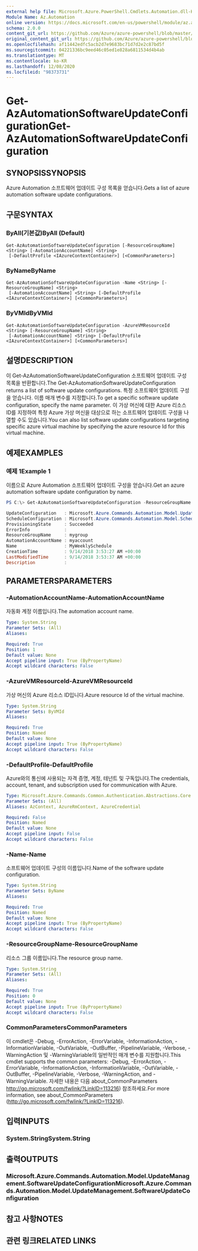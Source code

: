 ```yaml
---
external help file: Microsoft.Azure.PowerShell.Cmdlets.Automation.dll-Help.xml
Module Name: Az.Automation
online version: https://docs.microsoft.com/en-us/powershell/module/az.automation/get-azautomationsoftwareupdateconfiguration
schema: 2.0.0
content_git_url: https://github.com/Azure/azure-powershell/blob/master/src/Automation/Automation/help/Get-AzAutomationSoftwareUpdateConfiguration.md
original_content_git_url: https://github.com/Azure/azure-powershell/blob/master/src/Automation/Automation/help/Get-AzAutomationSoftwareUpdateConfiguration.md
ms.openlocfilehash: af11442edfc5acb2d7e9683bc71d7d2e2c87bd5f
ms.sourcegitcommit: 04221336bc9eed46c05ed1e828a6811534d4b4ab
ms.translationtype: MT
ms.contentlocale: ko-KR
ms.lasthandoff: 12/08/2020
ms.locfileid: "98373731"
---
```

# <span data-ttu-id="b60cf-101">Get-AzAutomationSoftwareUpdateConfiguration</span><span class="sxs-lookup"><span data-stu-id="b60cf-101">Get-AzAutomationSoftwareUpdateConfiguration</span></span>

## <span data-ttu-id="b60cf-102">SYNOPSIS</span><span class="sxs-lookup"><span data-stu-id="b60cf-102">SYNOPSIS</span></span>
<span data-ttu-id="b60cf-103">Azure Automation 소프트웨어 업데이트 구성 목록을 얻습니다.</span><span class="sxs-lookup"><span data-stu-id="b60cf-103">Gets a list of azure automation software update configurations.</span></span>

## <span data-ttu-id="b60cf-104">구문</span><span class="sxs-lookup"><span data-stu-id="b60cf-104">SYNTAX</span></span>

### <span data-ttu-id="b60cf-105">ByAll(기본값)</span><span class="sxs-lookup"><span data-stu-id="b60cf-105">ByAll (Default)</span></span>
```
Get-AzAutomationSoftwareUpdateConfiguration [-ResourceGroupName] <String> [-AutomationAccountName] <String>
 [-DefaultProfile <IAzureContextContainer>] [<CommonParameters>]
```

### <span data-ttu-id="b60cf-106">ByName</span><span class="sxs-lookup"><span data-stu-id="b60cf-106">ByName</span></span>
```
Get-AzAutomationSoftwareUpdateConfiguration -Name <String> [-ResourceGroupName] <String>
 [-AutomationAccountName] <String> [-DefaultProfile <IAzureContextContainer>] [<CommonParameters>]
```

### <span data-ttu-id="b60cf-107">ByVMId</span><span class="sxs-lookup"><span data-stu-id="b60cf-107">ByVMId</span></span>
```
Get-AzAutomationSoftwareUpdateConfiguration -AzureVMResourceId <String> [-ResourceGroupName] <String>
 [-AutomationAccountName] <String> [-DefaultProfile <IAzureContextContainer>] [<CommonParameters>]
```

## <span data-ttu-id="b60cf-108">설명</span><span class="sxs-lookup"><span data-stu-id="b60cf-108">DESCRIPTION</span></span>
<span data-ttu-id="b60cf-109">이 Get-AzAutomationSoftwareUpdateConfiguration 소프트웨어 업데이트 구성 목록을 반환합니다.</span><span class="sxs-lookup"><span data-stu-id="b60cf-109">The Get-AzAutomationSoftwareUpdateConfiguration returns a list of software update configurations.</span></span> <span data-ttu-id="b60cf-110">특정 소프트웨어 업데이트 구성을 얻습니다. 이름 매개 변수를 지정합니다.</span><span class="sxs-lookup"><span data-stu-id="b60cf-110">To get a specific software update configuration, specify the name parameter.</span></span> <span data-ttu-id="b60cf-111">이 가상 머신에 대한 Azure 리소스 ID를 지정하여 특정 Azure 가상 머신을 대상으로 하는 소프트웨어 업데이트 구성을 나열할 수도 있습니다.</span><span class="sxs-lookup"><span data-stu-id="b60cf-111">You can also list software update configurations targeting specific azure virtual machine by specifying the azure resource Id for this virtual machine.</span></span>

## <span data-ttu-id="b60cf-112">예제</span><span class="sxs-lookup"><span data-stu-id="b60cf-112">EXAMPLES</span></span>

### <span data-ttu-id="b60cf-113">예제 1</span><span class="sxs-lookup"><span data-stu-id="b60cf-113">Example 1</span></span>
<span data-ttu-id="b60cf-114">이름으로 Azure Automation 소프트웨어 업데이트 구성을 얻습니다.</span><span class="sxs-lookup"><span data-stu-id="b60cf-114">Get an azure automation software update configuration by name.</span></span>

```powershell
PS C:\> Get-AzAutomationSoftwareUpdateConfiguration -ResourceGroupName "mygroup" -AutomationAccountName "myaccount" -Name "MyWeeklySchedule"

UpdateConfiguration   : Microsoft.Azure.Commands.Automation.Model.UpdateManagement.UpdateConfiguration
ScheduleConfiguration : Microsoft.Azure.Commands.Automation.Model.Schedule
ProvisioningState     : Succeeded
ErrorInfo             :
ResourceGroupName     : mygroup
AutomationAccountName : myaccount
Name                  : MyWeeklySchedule
CreationTime          : 9/14/2018 3:53:27 AM +00:00
LastModifiedTime      : 9/14/2018 3:53:37 AM +00:00
Description           :
```

## <span data-ttu-id="b60cf-115">PARAMETERS</span><span class="sxs-lookup"><span data-stu-id="b60cf-115">PARAMETERS</span></span>

### <span data-ttu-id="b60cf-116">-AutomationAccountName</span><span class="sxs-lookup"><span data-stu-id="b60cf-116">-AutomationAccountName</span></span>
<span data-ttu-id="b60cf-117">자동화 계정 이름입니다.</span><span class="sxs-lookup"><span data-stu-id="b60cf-117">The automation account name.</span></span>

```yaml
Type: System.String
Parameter Sets: (All)
Aliases:

Required: True
Position: 1
Default value: None
Accept pipeline input: True (ByPropertyName)
Accept wildcard characters: False
```

### <span data-ttu-id="b60cf-118">-AzureVMResourceId</span><span class="sxs-lookup"><span data-stu-id="b60cf-118">-AzureVMResourceId</span></span>
<span data-ttu-id="b60cf-119">가상 머신의 Azure 리소스 ID입니다.</span><span class="sxs-lookup"><span data-stu-id="b60cf-119">Azure resource Id of the virtual machine.</span></span>

```yaml
Type: System.String
Parameter Sets: ByVMId
Aliases:

Required: True
Position: Named
Default value: None
Accept pipeline input: True (ByPropertyName)
Accept wildcard characters: False
```

### <span data-ttu-id="b60cf-120">-DefaultProfile</span><span class="sxs-lookup"><span data-stu-id="b60cf-120">-DefaultProfile</span></span>
<span data-ttu-id="b60cf-121">Azure와의 통신에 사용되는 자격 증명, 계정, 테넌트 및 구독입니다.</span><span class="sxs-lookup"><span data-stu-id="b60cf-121">The credentials, account, tenant, and subscription used for communication with Azure.</span></span>

```yaml
Type: Microsoft.Azure.Commands.Common.Authentication.Abstractions.Core.IAzureContextContainer
Parameter Sets: (All)
Aliases: AzContext, AzureRmContext, AzureCredential

Required: False
Position: Named
Default value: None
Accept pipeline input: False
Accept wildcard characters: False
```

### <span data-ttu-id="b60cf-122">-Name</span><span class="sxs-lookup"><span data-stu-id="b60cf-122">-Name</span></span>
<span data-ttu-id="b60cf-123">소프트웨어 업데이트 구성의 이름입니다.</span><span class="sxs-lookup"><span data-stu-id="b60cf-123">Name of the software update configuration.</span></span>

```yaml
Type: System.String
Parameter Sets: ByName
Aliases:

Required: True
Position: Named
Default value: None
Accept pipeline input: True (ByPropertyName)
Accept wildcard characters: False
```

### <span data-ttu-id="b60cf-124">-ResourceGroupName</span><span class="sxs-lookup"><span data-stu-id="b60cf-124">-ResourceGroupName</span></span>
<span data-ttu-id="b60cf-125">리소스 그룹 이름입니다.</span><span class="sxs-lookup"><span data-stu-id="b60cf-125">The resource group name.</span></span>

```yaml
Type: System.String
Parameter Sets: (All)
Aliases:

Required: True
Position: 0
Default value: None
Accept pipeline input: True (ByPropertyName)
Accept wildcard characters: False
```

### <span data-ttu-id="b60cf-126">CommonParameters</span><span class="sxs-lookup"><span data-stu-id="b60cf-126">CommonParameters</span></span>
<span data-ttu-id="b60cf-127">이 cmdlet은 -Debug, -ErrorAction, -ErrorVariable, -InformationAction, -InformationVariable, -OutVariable, -OutBuffer, -PipelineVariable, -Verbose, -WarningAction 및 -WarningVariable의 일반적인 매개 변수를 지원합니다.</span><span class="sxs-lookup"><span data-stu-id="b60cf-127">This cmdlet supports the common parameters: -Debug, -ErrorAction, -ErrorVariable, -InformationAction, -InformationVariable, -OutVariable, -OutBuffer, -PipelineVariable, -Verbose, -WarningAction, and -WarningVariable.</span></span> <span data-ttu-id="b60cf-128">자세한 내용은 다음 about_CommonParameters http://go.microsoft.com/fwlink/?LinkID=113216) 참조하세요.</span><span class="sxs-lookup"><span data-stu-id="b60cf-128">For more information, see about_CommonParameters (http://go.microsoft.com/fwlink/?LinkID=113216).</span></span>

## <span data-ttu-id="b60cf-129">입력</span><span class="sxs-lookup"><span data-stu-id="b60cf-129">INPUTS</span></span>

### <span data-ttu-id="b60cf-130">System.String</span><span class="sxs-lookup"><span data-stu-id="b60cf-130">System.String</span></span>

## <span data-ttu-id="b60cf-131">출력</span><span class="sxs-lookup"><span data-stu-id="b60cf-131">OUTPUTS</span></span>

### <span data-ttu-id="b60cf-132">Microsoft.Azure.Commands.Automation.Model.UpdateManagement.SoftwareUpdateConfiguration</span><span class="sxs-lookup"><span data-stu-id="b60cf-132">Microsoft.Azure.Commands.Automation.Model.UpdateManagement.SoftwareUpdateConfiguration</span></span>

## <span data-ttu-id="b60cf-133">참고 사항</span><span class="sxs-lookup"><span data-stu-id="b60cf-133">NOTES</span></span>

## <span data-ttu-id="b60cf-134">관련 링크</span><span class="sxs-lookup"><span data-stu-id="b60cf-134">RELATED LINKS</span></span>
